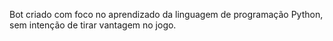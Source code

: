Bot criado com foco no aprendizado da linguagem de programação Python, sem intenção de tirar vantagem no jogo.
